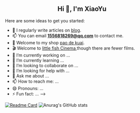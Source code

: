<h2 align="center">Hi 👋, I'm XiaoYu</h2>

Here are some ideas to get you started:
- 📝 I regularly write articles on [blog](https://halo.xyifx.cn/).
- 📫 You can email **1556818269@qq.com** to contact me.
- 🏪 Welcome to my shop [pao de kuai](http://pdk.uvgg.com/).   
- 🎬 Welcome to [little fish Cinema](http://pdk.uvgg.com/),though there are fewer films. 
- 🔭 I’m currently working on ...
- 🌱 I’m currently learning ...
- 👯 I’m looking to collaborate on ...
- 🤔 I’m looking for help with ...
- 💬 Ask me about ...
- 📫 How to reach me: ...
- 😄 Pronouns: ...
- ⚡ Fun fact: ...
-->
 
[![Readme Card](https://github-readme-stats.vercel.app/api/pin/?username=yj126&repo=github-readme-stats&theme=vue)](https://github.com/yj126/github-readme-stats)
![Anurag's GitHub stats](https://github-readme-stats.vercel.app/api?username=yj126&show_icons=true&theme=vue)









